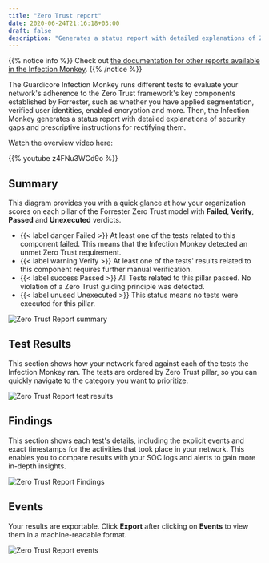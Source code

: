 ```yaml
---
title: "Zero Trust report"
date: 2020-06-24T21:16:18+03:00
draft: false
description: "Generates a status report with detailed explanations of Zero Trust security gaps and prescriptive instructions on how to rectify them"
---
```


{{% notice info %}}
Check out [the documentation for other reports available in the Infection Monkey](../).
{{% /notice %}}

The Guardicore Infection Monkey runs different tests to evaluate your network's adherence to the Zero Trust framework's key components established by Forrester, such as whether you have applied segmentation, verified user identities, enabled encryption and more. Then, the Infection Monkey generates a status report with detailed explanations of security gaps and prescriptive instructions for rectifying them.

Watch the overview video here:

{{% youtube z4FNu3WCd9o %}}

## Summary

This diagram provides you with a quick glance at how your organization scores on each pillar of the Forrester Zero Trust model with **Failed**, **Verify**, **Passed** and **Unexecuted** verdicts.

- {{< label danger Failed >}} At least one of the tests related to this component failed. This means that the Infection Monkey detected an unmet Zero Trust requirement.
- {{< label warning Verify >}} At least one of the tests' results related to this component requires further manual verification.
- {{< label success Passed >}} All Tests related to this pillar passed. No violation of a Zero Trust guiding principle was detected.
- {{< label unused Unexecuted >}} This status means no tests were executed for this pillar.

![Zero Trust Report summary](/images/usage/reports/ztreport1.png "Zero Trust Report summary")

## Test Results

This section shows how your network fared against each of the tests the Infection Monkey ran. The tests are ordered by Zero Trust pillar, so you can quickly navigate to the category you want to prioritize. 

![Zero Trust Report test results](/images/usage/reports/ztreport2.png "Zero Trust Report test results")

## Findings

This section shows each test's details, including the explicit events and exact timestamps for the activities that took place in your network. This enables you to compare results with your SOC logs and alerts to gain more in-depth insights.

![Zero Trust Report Findings](/images/usage/reports/ztreport3.png "Zero Trust Report Findings")

## Events

Your results are exportable. Click **Export** after clicking on **Events** to view them in a machine-readable format.

![Zero Trust Report events](/images/usage/reports/ztreport4.png "Zero Trust Report events")
